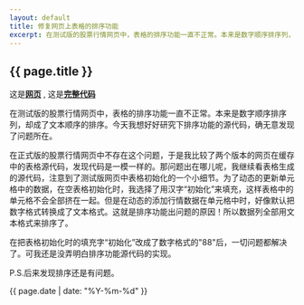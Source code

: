 ```yaml
---
layout: default
title: 修复网页上表格的排序功能
excerpt: 在测试版的股票行情网页中，表格的排序功能一直不正常。本来是数字顺序排序列，却成了文本顺序的排序。
---
```

{{ page.title }}
----------------
这是[**网页**](http://cforth.github.io/gdzqtest/) , 这是[**完整代码**](https://github.com/cforth/gdzqtest/commit/b15305ffdef0942cede6d64c0089bd43b83dddf1)

在测试版的股票行情网页中，表格的排序功能一直不正常。本来是数字顺序排序列，却成了文本顺序的排序。今天我想好好研究下排序功能的源代码，确无意发现了问题所在。

在正式版的股票行情网页中不存在这个问题，于是我比较了两个版本的网页在缓存中的表格源代码，发现代码是一模一样的。那问题出在哪儿呢，我继续看表格生成的源代码，注意到了测试版网页中表格初始化的一个小细节。为了动态的更新单元格中的数据，在空表格初始化时，我选择了用汉字“初始化”来填充，这样表格中的单元格不会全部挤在一起。但是在动态的添加行情数据在单元格中时，好像默认把数字格式转换成了文本格式。这就是排序功能出问题的原因！所以数据列全部用文本格式来排序了。

在把表格初始化时的填充字“初始化”改成了数字格式的"88"后，一切问题都解决了。可我还是没弄明白排序功能源代码的实现。

P.S.后来发现排序还是有问题。

{{ page.date | date: "%Y-%m-%d" }}
